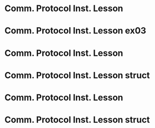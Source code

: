 # Comm. Protocol Inst. Lesson
# Comm. Protocol Inst. Lesson ex03
# Comm. Protocol Inst. Lesson
# Comm. Protocol Inst. Lesson struct
# Comm. Protocol Inst. Lesson
# Comm. Protocol Inst. Lesson struct
